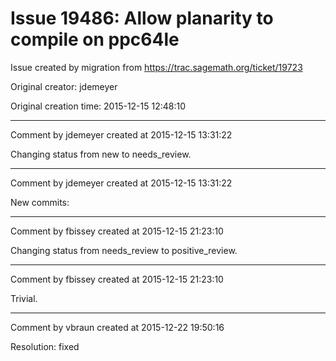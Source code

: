 # Issue 19486: Allow planarity to compile on ppc64le

Issue created by migration from https://trac.sagemath.org/ticket/19723

Original creator: jdemeyer

Original creation time: 2015-12-15 12:48:10




---

Comment by jdemeyer created at 2015-12-15 13:31:22

Changing status from new to needs_review.


---

Comment by jdemeyer created at 2015-12-15 13:31:22

New commits:


---

Comment by fbissey created at 2015-12-15 21:23:10

Changing status from needs_review to positive_review.


---

Comment by fbissey created at 2015-12-15 21:23:10

Trivial.


---

Comment by vbraun created at 2015-12-22 19:50:16

Resolution: fixed
